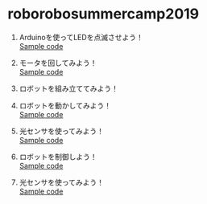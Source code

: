 # roborobosummercamp2019
1. Arduinoを使ってLEDを点滅させよう！  
[Sample code](/sample1-Blink)

1. モータを回してみよう！  
[Sample code](/sample2-MotorTest)

1. ロボットを組み立ててみよう！  

1. ロボットを動かしてみよう！  
[Sample code](/sample4-RobotForward)

1. 光センサを使ってみよう！  
[Sample code](/sample5-LightSensor)

1. ロボットを制御しよう！  
[Sample code](/)

1. 光センサを使ってみよう！  
[Sample code](/sample7-UltrasonicSensor)
